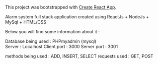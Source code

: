 This project was bootstrapped with [Create React App](https://github.com/facebookincubator/create-react-app).

Alarm system full stack application created using ReactJs + NodeJs + MySql + HTML/CSS 

Below you will find some information about it :


Database being used : PHPmyadmin (mysql) <br>
Server : Localhost 
Client port : 3000
Server port : 3001


methods being used : ADD, INSERT, SELECT
requests used : GET, POST

